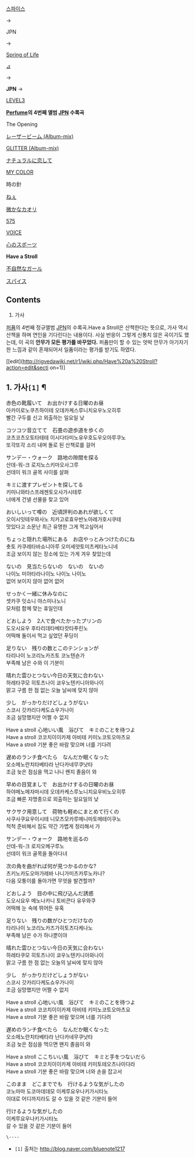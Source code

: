 [스파이스](%EC%8A%A4%ED%8C%8C%EC%9D%B4%EC%8A%A4%28%EB%85%B8%EB%9E%98%29.md)

→

JPN

→

[Spring of Life](Spring%20of%20Life.md)

[⊿](%ED%8A%B8%EB%9D%BC%EC%9D%B4%EC%95%B5%EA%B8%80.md)

→

**JPN**
→

[LEVEL3](LEVEL3.md)

  

**[Perfume](%ED%8D%BC%ED%93%B8%28%EC%9D%BC%EB%B3%B8%29.md)의 4번째 앨범 [JPN](JPN.md) 수록곡**

The Opening

[レーザービーム (Album-mix)](%EB%A0%88%EC%9D%B4%EC%A0%80%20%EB%B9%94.md)

[GLITTER (Album-mix)](Glitter.md)

[ナチュラルに恋して](%EB%82%B4%EC%B6%94%EB%9F%B4%ED%95%98%EA%B2%8C%20%EC%82%AC%EB%9E%91%ED%95%B4%EC%A4%98.md)

[MY COLOR](MY%20COLOR.md)

時の針

[ねぇ](%E3%81%AD%E3%81%87.md)

[微かなカオリ](%EC%95%84%EB%A0%A8%ED%95%9C%20%ED%96%A5%EA%B8%B0.md)

[575](575.md)

[VOICE](VOICE.md)

[心のスポーツ](%EB%A7%88%EC%9D%8C%EC%9D%98%20%EC%8A%A4%ED%8F%AC%EC%B8%A0.md)

**Have a Stroll**

[不自然なガール](%EB%B6%80%EC%9E%90%EC%97%B0%EC%8A%A4%EB%9F%AC%EC%9A%B4%20%EA%B1%B8.md)

[スパイス](%EC%8A%A4%ED%8C%8C%EC%9D%B4%EC%8A%A4%28%EB%85%B8%EB%9E%98%29.md)

  

## Contents

    

1. 가사 

[퍼퓸](%ED%8D%BC%ED%93%B8%28%EC%9D%BC%EB%B3%B8%29.md)의 4번째 정규앨범
[JPN](JPN.md)의 수록곡.Have a Stroll은 산책한다는 뜻으로, 가사 역시 산책을 하며 연인을 기다린다는 내용이다.
사실 반응이 그렇게 신통치 않은 곡이기도 했는데, 이 곡의 **안무가 모든 평가를 바꾸었다.** 퍼퓸만이 할 수 있는 엇박 안무가 아기자기한
느낌과 같이 혼재되어서 일품이라는 평가를 받기도 하였다.

[[edit](http://rigvedawiki.net/r1/wiki.php/Have%20a%20Stroll?action=edit&secti
on=1)]

## 1. 가사`[1]` ¶

  

赤色の靴履いて　お出かけする日曜のお昼  
아카이로노쿠츠하이테 오데카케스루니치요우노오히루  
빨간 구두를 신고 외출하는 일요일 낮

  

コツコツ音立てて　石畳の遊歩道を歩くの  
코츠코츠오토타테테 이시다타미노유우호도우오아루쿠노  
또각또각 소리 내며 돌로 된 산책로를 걸어

  

サンデー・ウォーク　路地の隙間を探る  
산데-워-크 로지노스키마오사그루  
선데이 워크 골목 사이를 살펴

  

キミに渡すプレゼントを探してる  
키미니와타스프레젠토오사가시테루  
너에게 건넬 선물을 찾고 있어

  

おいしいって噂の　近頃評判のあれが欲しくて  
오이시잇테우와사노 치카고로효우반노아레가호시쿠테  
맛있다고 소문난 최근 유명한 그게 먹고싶어서

  

ちょっと隠れた場所にある　お店やっとみつけたのにね  
춋토 카쿠레타바쇼니아루 오미세얏토미츠케타노니네  
조금 보이지 않는 장소에 있는 가게 겨우 찾았는데

  

ないの　見当たらないの　ないの　ないの  
나이노 미아타라나이노 나이노 나이노  
없어 보이지 않아 없어 없어

  

せっかく一緒に休みなのに  
셋카쿠 잇쇼니 야스미나노니  
모처럼 함께 맞는 휴일인데

  

どおしよう　2人で食べたかったプリンの  
도오시요우 후타리데타베타캇타푸린노  
어떡해 둘이서 먹고 싶었던 푸딩이

  

足りない　残りの数とこのテンションが  
타리나이 노코리노카즈토 코노텐숀가  
부족해 남은 수와 이 기분이

  

晴れた雲ひとつない今日の天気に合わない  
하레타쿠모 히토츠나이 쿄우노텐키니아와나이  
맑고 구름 한 점 없는 오늘 날씨에 맞지 않아

  

少し　がっかりだけどしょうがない  
스코시 갓카리다케도쇼우가나이  
조금 실망했지만 어쩔 수 없지

  

Have a stroll 心地いい風　浴びて　キミのことを待つよ  
Have a stroll 코코치이이카제 아비테 키미노코토오마츠요  
Have a stroll 기분 좋은 바람 맞으며 너를 기다려

  

遅めのランチ食べたら　なんだか眠くなった  
오소메노란치타베타라 난다카네무쿠낫타  
조금 늦은 점심을 먹고 나니 왠지 졸음이 와

  

早めの目覚ましで　お出かけするの日曜のお昼  
하야메노메자마시데 오데카케스루노니치요우비노오히루  
조금 빠른 자명종으로 외출하는 일요일의 낮

  

サクサク用意して　荷物も軽めにまとめて行くの  
사쿠사쿠요우이시테 니모츠모카루메니마토메테이쿠노  
척척 준비해서 짐도 약간 가볍게 정리해서 가

  

サンデー・ウォーク　路地を巡るの  
산데-워-크 로지오메구루노  
선데이 워크 골목을 돌아다녀

  

次の角を曲がれば何が見つかるのかな?  
츠키노카도오마가레바 나니가미츠카루노카나?  
다음 모퉁이를 돌아가면 무엇을 발견할까?

  

どおしよう　目の中に飛び込んだ誘惑  
도오시요우 메노나카니 토비콘다 유우와쿠  
어떡해 눈 속에 뛰어든 유혹

  

足りない　残りの数がひとつだけなの  
타리나이 노코리노카즈가히토츠다케나노  
부족해 남은 수가 하나뿐이야

  

晴れた雲ひとつない今日の天気に合わない  
하레타쿠모 히토츠나이 쿄우노텐키니아와나이  
맑고 구름 한 점 없는 오늘의 날씨에 맞지 않아

  

少し　がっかりだけどしょうがない  
스코시 갓카리다케도쇼우가나이  
조금 실망했지만 어쩔 수 없지

  

Have a stroll 心地いい風　浴びて　キミのことを待つよ  
Have a stroll 코코치이이카제 아비테 키미노코토오마츠요  
Have a stroll 기분 좋은 바람 맞으며 너를 기다려

  

遅めのランチ食べたら　なんだか眠くなった  
오소메노란치타베타라 난다카네무쿠낫타  
조금 늦은 점심을 먹으면 왠지 졸음이 와

  

Have a stroll ここちいい風　浴びて　キミと手をつないだら  
Have a stroll 코코치이이카제 아비테 키미토테오츠나이다라  
Have a stroll 기분 좋은 바람 맞으며 너와 손을 잡고서

  

このまま　どこまででも　行けるような気がしたの  
코노마마 도코마데데모 이케루요우나키가시타노  
이대로 어디까지라도 갈 수 있을 것 같은 기분이 들어

  

行けるような気がしたの  
이케루요우나키가시타노  
갈 수 있을 것 같은 기분이 들어

`\----`

  * `[1]` 출처는 <http://blog.naver.com/bluenote1217>


